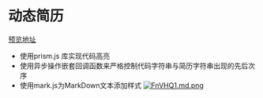 # 动态简历
[预览地址](https://mtt3366.github.io/DynamicResume/index.html)

- 使用prism.js 库实现代码高亮
- 使用异步操作嵌套回调函数来严格控制代码字符串与简历字符串出现的先后次序
- 使用mark.js为MarkDown文本添加样式
[![FnVHQ1.md.png](https://s1.ax1x.com/2018/12/01/FnVHQ1.md.png)](https://imgchr.com/i/FnVHQ1)
